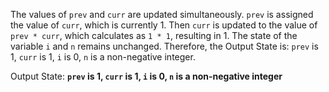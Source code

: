 The values of `prev` and `curr` are updated simultaneously. `prev` is assigned the value of `curr`, which is currently 1. Then `curr` is updated to the value of `prev * curr`, which calculates as `1 * 1`, resulting in 1. The state of the variable `i` and `n` remains unchanged. Therefore, the Output State is: `prev` is 1, `curr` is 1, `i` is 0, `n` is a non-negative integer.

Output State: **`prev` is 1, `curr` is 1, `i` is 0, `n` is a non-negative integer**